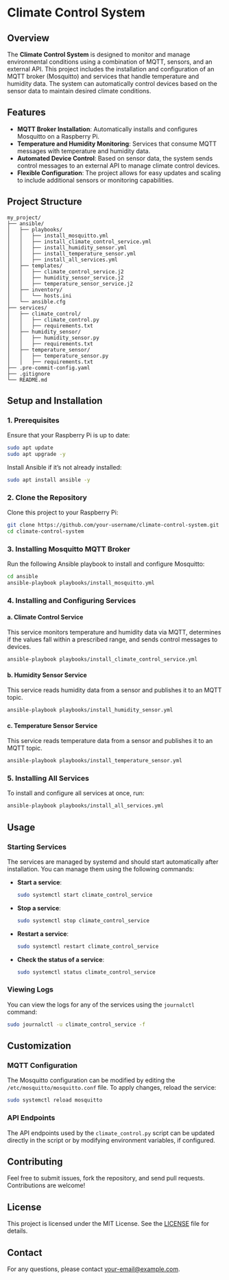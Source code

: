 # Climate Control System

## Overview

The **Climate Control System** is designed to monitor and manage environmental conditions using a combination of MQTT, sensors, and an external API. This project includes the installation and configuration of an MQTT broker (Mosquitto) and services that handle temperature and humidity data. The system can automatically control devices based on the sensor data to maintain desired climate conditions.

## Features

- **MQTT Broker Installation**: Automatically installs and configures Mosquitto on a Raspberry Pi.
- **Temperature and Humidity Monitoring**: Services that consume MQTT messages with temperature and humidity data.
- **Automated Device Control**: Based on sensor data, the system sends control messages to an external API to manage climate control devices.
- **Flexible Configuration**: The project allows for easy updates and scaling to include additional sensors or monitoring capabilities.

## Project Structure

```plaintext
my_project/
├── ansible/
│   ├── playbooks/
│   │   ├── install_mosquitto.yml
│   │   ├── install_climate_control_service.yml
│   │   ├── install_humidity_sensor.yml
│   │   ├── install_temperature_sensor.yml
│   │   ├── install_all_services.yml
│   ├── templates/
│   │   ├── climate_control_service.j2
│   │   ├── humidity_sensor_service.j2
│   │   ├── temperature_sensor_service.j2
│   ├── inventory/
│   │   └── hosts.ini
│   └── ansible.cfg
├── services/
│   ├── climate_control/
│   │   ├── climate_control.py
│   │   ├── requirements.txt
│   ├── humidity_sensor/
│   │   ├── humidity_sensor.py
│   │   ├── requirements.txt
│   ├── temperature_sensor/
│   │   ├── temperature_sensor.py
│   │   ├── requirements.txt
├── .pre-commit-config.yaml
├── .gitignore
└── README.md
```

## Setup and Installation

### 1. Prerequisites

Ensure that your Raspberry Pi is up to date:

```bash
sudo apt update
sudo apt upgrade -y
```

Install Ansible if it’s not already installed:

```bash
sudo apt install ansible -y
```

### 2. Clone the Repository

Clone this project to your Raspberry Pi:

```bash
git clone https://github.com/your-username/climate-control-system.git
cd climate-control-system
```

### 3. Installing Mosquitto MQTT Broker

Run the following Ansible playbook to install and configure Mosquitto:

```bash
cd ansible
ansible-playbook playbooks/install_mosquitto.yml
```

### 4. Installing and Configuring Services

#### a. Climate Control Service

This service monitors temperature and humidity data via MQTT, determines if the values fall within a prescribed range, and sends control messages to devices.

```bash
ansible-playbook playbooks/install_climate_control_service.yml
```

#### b. Humidity Sensor Service

This service reads humidity data from a sensor and publishes it to an MQTT topic.

```bash
ansible-playbook playbooks/install_humidity_sensor.yml
```

#### c. Temperature Sensor Service

This service reads temperature data from a sensor and publishes it to an MQTT topic.

```bash
ansible-playbook playbooks/install_temperature_sensor.yml
```

### 5. Installing All Services

To install and configure all services at once, run:

```bash
ansible-playbook playbooks/install_all_services.yml
```

## Usage

### Starting Services

The services are managed by systemd and should start automatically after installation. You can manage them using the following commands:

- **Start a service**:

  ```bash
  sudo systemctl start climate_control_service
  ```

- **Stop a service**:

  ```bash
  sudo systemctl stop climate_control_service
  ```

- **Restart a service**:

  ```bash
  sudo systemctl restart climate_control_service
  ```

- **Check the status of a service**:

  ```bash
  sudo systemctl status climate_control_service
  ```

### Viewing Logs

You can view the logs for any of the services using the `journalctl` command:

```bash
sudo journalctl -u climate_control_service -f
```

## Customization

### MQTT Configuration

The Mosquitto configuration can be modified by editing the `/etc/mosquitto/mosquitto.conf` file. To apply changes, reload the service:

```bash
sudo systemctl reload mosquitto
```

### API Endpoints

The API endpoints used by the `climate_control.py` script can be updated directly in the script or by modifying environment variables, if configured.

## Contributing

Feel free to submit issues, fork the repository, and send pull requests. Contributions are welcome!

## License

This project is licensed under the MIT License. See the [LICENSE](LICENSE) file for details.

## Contact

For any questions, please contact [your-email@example.com](mailto:your-email@example.com).
